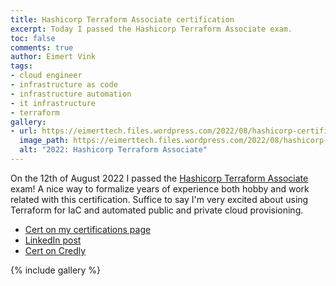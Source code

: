 ```yaml
---
title: Hashicorp Terraform Associate certification
excerpt: Today I passed the Hashicorp Terraform Associate exam.
toc: false
comments: true
author: Eimert Vink
tags:
- cloud engineer
- infrastructure as code
- infrastructure automation
- it infrastructure
- terraform
gallery:
- url: https://eimerttech.files.wordpress.com/2022/08/hashicorp-certified-terraform-associate-002.png
  image_path: https://eimerttech.files.wordpress.com/2022/08/hashicorp-certified-terraform-associate-002.png
  alt: "2022: Hashicorp Terraform Associate"
---
```

On the 12th of August 2022 I passed the [Hashicorp Terraform Associate](https://www.hashicorp.com/certification/terraform-associate) exam!
A nice way to formalize years of experience both hobby and work related with this certification. Suffice to say I'm very excited about using Terraform for IaC and automated public and private cloud provisioning. 
- [Cert on my certifications page](../../../portfolio/certifications/)
- [LinkedIn post](https://www.linkedin.com/feed/update/urn:li:activity:6963865942455918592/)
- [Cert on Credly](https://www.credly.com/badges/110abef2-a8d4-48bb-93bb-5871434b7315/eimertvink.nl)

{% include gallery %}
